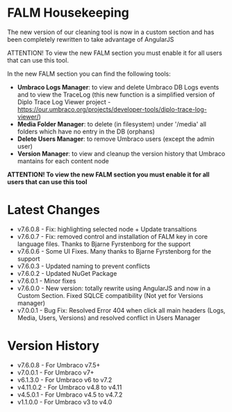 **FALM Housekeeping**
=================
The new version of our cleaning tool is now in a custom section and has been completely rewritten to take advantage of AngularJS

ATTENTION! To view the new FALM section you must enable it for all users that can use this tool.

In the new FALM section you can find the following tools:
- **Umbraco Logs Manager**: to view and delete Umbraco DB Logs events and to view the TraceLog (this new function is a simplified version of Diplo Trace Log Viewer project - https://our.umbraco.org/projects/developer-tools/diplo-trace-log-viewer/)
- **Media Folder Manager**: to delete (in filesystem) under '/media' all folders which have no entry in the DB (orphans)
- **Delete Users Manager**: to remove Umbraco users (except the admin user)
- **Version Manager**: to view and cleanup the version history that Umbraco mantains for each content node

**ATTENTION! To view the new FALM section you must enable it for all users that can use this tool**

**Latest Changes**
==============
- v7.6.0.8  - Fix: highlighting selected node + Update transaltions
- v7.6.0.7  - Fix: removed control and installation of FALM key in core language files. Thanks to Bjarne Fyrstenborg for the support
- v7.6.0.6  - Some UI Fixes. Many thanks to Bjarne Fyrstenborg for the support
- v7.6.0.3  - Updated naming to prevent conflicts
- v7.6.0.2  - Updated NuGet Package
- v7.6.0.1  - Minor fixes
- v7.6.0.0  - New version: totally rewrite using AngularJS and now in a Custom Section. Fixed SQLCE compatibility (Not yet for Versions manager)
- v7.0.0.1  - Bug Fix: Resolved Error 404 when click all main headers (Logs, Media, Users, Versions) and resolved conflict in Users Manager

**Version History**
===============
- v7.6.0.8  - For Umbraco v7.5+
- v7.0.0.1  - For Umbraco v7+
- v6.1.3.0  - For Umbraco v6 to v7.2
- v4.11.0.2 - For Umbraco v4.8 to v4.11
- v4.5.0.1  - For Umbraco v4.5 to v4.7.2
- v1.1.0.0  - For Umbraco v3 to v4.0